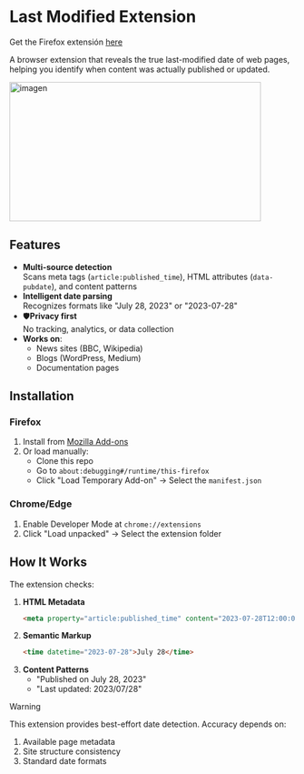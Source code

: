 # Last Modified Extension

Get the Firefox extensión [here](https://addons.mozilla.org/es-ES/firefox/addon/last-modified-extension/)

A browser extension that reveals the true last-modified date of web pages, helping you identify when content was actually published or updated.

<img width="443" height="245" alt="imagen" src="https://github.com/user-attachments/assets/89011646-64a6-4498-a397-e31b0d4c2c79" />


## Features

- **Multi-source detection**  
  Scans meta tags (`article:published_time`), HTML attributes (`data-pubdate`), and content patterns
- **Intelligent date parsing**  
  Recognizes formats like "July 28, 2023" or "2023-07-28"
- 🛡**Privacy first**  
  No tracking, analytics, or data collection
- **Works on**:
  - News sites (BBC, Wikipedia)
  - Blogs (WordPress, Medium)
  - Documentation pages

## Installation

### Firefox
1. Install from [Mozilla Add-ons](https://addons.mozilla.org/es-ES/firefox/addon/last-modified-extension/)
2. Or load manually:
   - Clone this repo
   - Go to `about:debugging#/runtime/this-firefox`
   - Click "Load Temporary Add-on" → Select the `manifest.json`

### Chrome/Edge
1. Enable Developer Mode at `chrome://extensions`
2. Click "Load unpacked" → Select the extension folder

## How It Works

The extension checks:
1. **HTML Metadata**  
   ```html
   <meta property="article:published_time" content="2023-07-28T12:00:00Z">
   ```
2. **Semantic Markup**
   ```html
   <time datetime="2023-07-28">July 28</time>
   ```
3. **Content Patterns**
   - "Published on July 28, 2023"
   - "Last updated: 2023/07/28"

>[!Warning]
>This extension provides best-effort date detection. Accuracy depends on:
>1. Available page metadata
>2. Site structure consistency  
>3. Standard date formats  
